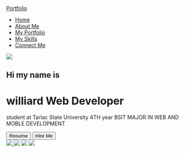 
<!DOCTYPE html>
<html>
<head>
    <meta charset="utf-8">
    <title>Portfolio - Website Design</title>   
    <link rel="stylesheet" type="text/css" href="style.css">
    <link rel="preconnect" href="https://fonts.gstatic.com">
<link href="https://fonts.googleapis.com/css2?family=Lobster&display=swap" rel="stylesheet">
     
</head>
<body>    
    <div class="header">
        <nav>
            <a href="" class="logo">Port<span>folio</span></a>
            <div class="nav-links">
                <ul>
                    <li><a href="file:///C:/Users/williard/Desktop/ipt2lab5/index.html">Home</a></li>
                    <li><a href="">About Me</a></li>
                    <li><a href="">My Portfolio</a></li>
                    <li><a href="">My Skills</a></li>
                    <li><a href="">Connect Me</a></li>
                </ul>
            </div>
        </nav>
        <div class="left-sidebar"></div>
        <div class="row">
            <div class="left-side-col">
                <img src="will.jpg">
            </div>
            <div class="right-side-col">
                <h2>Hi my name is</h2>
                <h1><span>williard</span> Web Developer</h1>
                <p>student at Tarlac State University  4TH year BSIT MAJOR IN WEB AND MOBLE DEVELOPMENT</p>
                <button class="button-r">Resume</button>
                <button class="button-h">Hire Me</button>
                <div class="social-icon">
                    <div class="icon">
                        <a href=""><img src="faceboo.png">
                        <a href=""><img src="insta.jfif"></a>
                        <a href=""><img src="tweter.jfif"></a>
                        <a href=""><img src="youtube.png"></a>
                    </div>
                </div>
            </div>
        </div>
    </div>
</body>
</html>
